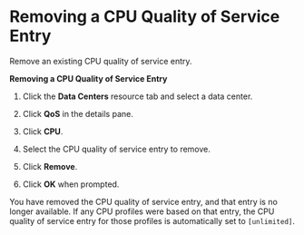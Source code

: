 # Removing a CPU Quality of Service Entry

Remove an existing CPU quality of service entry.

**Removing a CPU Quality of Service Entry**

1. Click the **Data Centers** resource tab and select a data center.

2. Click **QoS** in the details pane.

3. Click **CPU**.

4. Select the CPU quality of service entry to remove.

5. Click **Remove**.

6. Click **OK** when prompted.

You have removed the CPU quality of service entry, and that entry is no longer available. If any CPU profiles were based on that entry, the CPU quality of service entry for those profiles is automatically set to `[unlimited]`.
